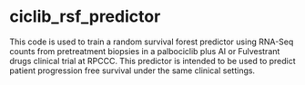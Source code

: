 # ciclib_rsf_predictor
This code is used to train a random survival forest predictor using RNA-Seq counts from pretreatment biopsies in a palbociclib plus AI or Fulvestrant drugs clinical trial at RPCCC. This predictor is intended to be used to predict patient progression free survival under the same clinical settings.
